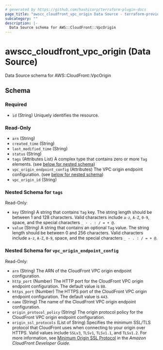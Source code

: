 ```yaml
---
# generated by https://github.com/hashicorp/terraform-plugin-docs
page_title: "awscc_cloudfront_vpc_origin Data Source - terraform-provider-awscc"
subcategory: ""
description: |-
  Data Source schema for AWS::CloudFront::VpcOrigin
---
```


# awscc_cloudfront_vpc_origin (Data Source)

Data Source schema for AWS::CloudFront::VpcOrigin



<!-- schema generated by tfplugindocs -->
## Schema

### Required

- `id` (String) Uniquely identifies the resource.

### Read-Only

- `arn` (String)
- `created_time` (String)
- `last_modified_time` (String)
- `status` (String)
- `tags` (Attributes List) A complex type that contains zero or more ``Tag`` elements. (see [below for nested schema](#nestedatt--tags))
- `vpc_origin_endpoint_config` (Attributes) The VPC origin endpoint configuration. (see [below for nested schema](#nestedatt--vpc_origin_endpoint_config))
- `vpc_origin_id` (String)

<a id="nestedatt--tags"></a>
### Nested Schema for `tags`

Read-Only:

- `key` (String) A string that contains ``Tag`` key.
 The string length should be between 1 and 128 characters. Valid characters include ``a-z``, ``A-Z``, ``0-9``, space, and the special characters ``_ - . : / = + @``.
- `value` (String) A string that contains an optional ``Tag`` value.
 The string length should be between 0 and 256 characters. Valid characters include ``a-z``, ``A-Z``, ``0-9``, space, and the special characters ``_ - . : / = + @``.


<a id="nestedatt--vpc_origin_endpoint_config"></a>
### Nested Schema for `vpc_origin_endpoint_config`

Read-Only:

- `arn` (String) The ARN of the CloudFront VPC origin endpoint configuration.
- `http_port` (Number) The HTTP port for the CloudFront VPC origin endpoint configuration. The default value is ``80``.
- `https_port` (Number) The HTTPS port of the CloudFront VPC origin endpoint configuration. The default value is ``443``.
- `name` (String) The name of the CloudFront VPC origin endpoint configuration.
- `origin_protocol_policy` (String) The origin protocol policy for the CloudFront VPC origin endpoint configuration.
- `origin_ssl_protocols` (List of String) Specifies the minimum SSL/TLS protocol that CloudFront uses when connecting to your origin over HTTPS. Valid values include ``SSLv3``, ``TLSv1``, ``TLSv1.1``, and ``TLSv1.2``.
 For more information, see [Minimum Origin SSL Protocol](https://docs.aws.amazon.com/AmazonCloudFront/latest/DeveloperGuide/DownloadDistValuesOrigin.html#DownloadDistValuesOriginSSLProtocols) in the *Amazon CloudFront Developer Guide*.
